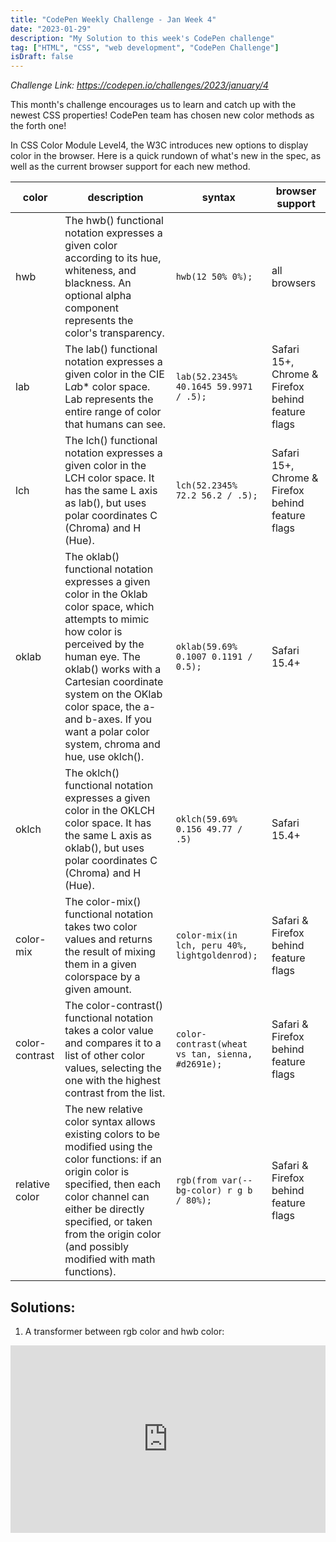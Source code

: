 ```yaml
---
title: "CodePen Weekly Challenge - Jan Week 4"
date: "2023-01-29"
description: "My Solution to this week's CodePen challenge"
tag: ["HTML", "CSS", "web development", "CodePen Challenge"]
isDraft: false
---
```

  

*Challenge Link: https://codepen.io/challenges/2023/january/4*

This month's challenge encourages us to learn and catch up with the newest CSS properties! CodePen team has chosen new color methods as the forth one!

In CSS Color Module Level4, the W3C introduces new options to display color in the browser. Here is a quick rundown of what's new in the spec, as well as the current browser support for each new method.

| color | description | syntax | browser support |
| ------------ | ------------ | ------------ | ------------ |
| hwb | The hwb() functional notation expresses a given color according to its hue, whiteness, and blackness. An optional alpha component represents the color's transparency. | `hwb(12 50% 0%);` | all browsers |
| lab | The lab() functional notation expresses a given color in the CIE L*a*b* color space. Lab represents the entire range of color that humans can see. | `lab(52.2345% 40.1645 59.9971 / .5);` | Safari 15+, Chrome & Firefox behind feature flags |
| lch | The lch() functional notation expresses a given color in the LCH color space. It has the same L axis as lab(), but uses polar coordinates C (Chroma) and H (Hue). | `lch(52.2345% 72.2 56.2 / .5);` | Safari 15+, Chrome & Firefox behind feature flags |
| oklab | The oklab() functional notation expresses a given color in the Oklab color space, which attempts to mimic how color is perceived by the human eye. The oklab() works with a Cartesian coordinate system on the OKlab color space, the a- and b-axes. If you want a polar color system, chroma and hue, use oklch(). | `oklab(59.69% 0.1007 0.1191 / 0.5);` | Safari 15.4+ |
| oklch | The oklch() functional notation expresses a given color in the OKLCH color space. It has the same L axis as oklab(), but uses polar coordinates C (Chroma) and H (Hue). | `oklch(59.69% 0.156 49.77 / .5)` | Safari 15.4+ |
| color-mix | The color-mix() functional notation takes two color values and returns the result of mixing them in a given colorspace by a given amount. | `color-mix(in lch, peru 40%, lightgoldenrod);` | Safari & Firefox behind feature flags |
| color-contrast | The color-contrast() functional notation takes a color value and compares it to a list of other color values, selecting the one with the highest contrast from the list. | `color-contrast(wheat vs tan, sienna, #d2691e);` | Safari & Firefox behind feature flags |
| relative color | The new relative color syntax allows existing colors to be modified using the color functions: if an origin color is specified, then each color channel can either be directly specified, or taken from the origin color (and possibly modified with math functions). | `rgb(from var(--bg-color) r g b / 80%);` | Safari & Firefox behind feature flags |


## Solutions:  
1. A transformer between rgb color and hwb color: 
<iframe height="300" style="width: 100%;" scrolling="no" title="Convert To HWB" src="https://codepen.io/ranningman/embed/oNMMPbr?default-tab=result" frameborder="no" loading="lazy" allowtransparency="true" allowfullscreen="true">
  See the Pen <a href="https://codepen.io/ranningman/pen/oNMMPbr">
  Convert To HWB</a> by Ran Xia (<a href="https://codepen.io/ranningman">@ranningman</a>)
  on <a href="https://codepen.io">CodePen</a>.
</iframe>

